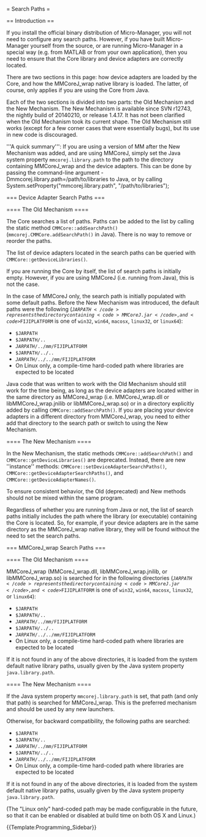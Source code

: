 = Search Paths =

== Introduction ==

If you install the official binary distribution of Micro-Manager, you will not need to configure any search paths. However, if you have built Micro-Manager yourself from the source, or are running Micro-Manager in a special way (e.g. from MATLAB or from your own application), then you need to ensure that the Core library and device adapters are correctly located. 

There are two sections in this page: how device adapters are loaded by the Core, and how the MMCoreJ_wrap native library is loaded. The latter, of course, only applies if you are using the Core from Java.

Each of the two sections is divided into two parts: the Old Mechanism and the New Mechanism. The New Mechanism is available since SVN r12743, the nightly build of 20140210, or release 1.4.17. It has not been clarified when the Old Mechanism took its current shape. The Old Mechanism still works (except for a few corner cases that were essentially bugs), but its use in new code is discouraged.

'''A quick summary''': If you are using a version of MM after the New Mechanism was added, and are using MMCoreJ, simply set the Java system property <code>mmcorej.library.path</code> to the path to the directory containing MMCoreJ_wrap and the device adapters. This can be done by passing the command-line argument
  -Dmmcorej.library.path=/path/to/libraries
to Java, or by calling
  System.setProperty("mmcorej.library.path", "/path/to/libraries");

=== Device Adapter Search Paths ===

==== The Old Mechanism ====

The Core searches a list of paths. Paths can be added to the list by calling the static method <code>CMMCore::addSearchPath()</code> (<code>mmcorej.CMMCore.addSearchPath()</code> in Java). There is no way to remove or reorder the paths.

The list of device adapters located in the search paths can be queried with <code>CMMCore::getDeviceLibraries()</code>.

If you are running the Core by itself, the list of search paths is initially empty. However, if you are using MMCoreJ (i.e. running from Java), this is not the case.

In the case of MMCoreJ only, the search path is initially populated with some default paths. Before the New Mechanism was introduced, the default paths were the following (<code>$JARPATH</code> represents the directory containing <code>MMCoreJ.jar</code>, and <code>$FIJIPLATFORM</code> is one of <code>win32</code>, <code>win64</code>, <code>macosx</code>, <code>linux32</code>, or <code>linux64</code>):

* <code>$JARPATH</code>
* <code>$JARPATH/..</code>
* <code>$JARPATH/../mm/$FIJIPLATFORM</code>
* <code>$JARPATH/../..</code>
* <code>$JARPATH/../../mm/$FIJIPLATFORM</code>
* On Linux only, a compile-time hard-coded path where libraries are expected to be located

Java code that was written to work with the Old Mechanism should still work for the time being, as long as the device adapters are located wither in the same directory as MMCoreJ_wrap (i.e. MMCoreJ_wrap.dll or libMMCoreJ_wrap.jnilib or libMMCoreJ_wrap.so) or in a directory explicitly added by calling <code>CMMCore::addSearchPath()</code>. If you are placing your device adapters in a different directory from MMCoreJ_wrap, you need to either add that directory to the search path or switch to using the New Mechanism.

==== The New Mechanism ====

In the New Mechanism, the static methods <code>CMMCore::addSearchPath()</code> and <code>CMMCore::getDeviceLibraries()</code> are deprecated. Instead, there are new ''instance'' methods: <code>CMMCore::setDeviceAdapterSearchPaths()</code>, <code>CMMCore::getDeviceAdapterSearchPaths()</code>, and <code>CMMCore::getDeviceAdapterNames()</code>.

To ensure consistent behavior, the Old (deprecated) and New methods should not be mixed within the same program.

Regardless of whether you are running from Java or not, the list of search paths initially includes the path where the library (or executable) containing the Core is located. So, for example, if your device adapters are in the same directory as the MMCoreJ_wrap native library, they will be found without the need to set the search paths.

=== MMCoreJ_wrap Search Paths ===

==== The Old Mechanism ====

MMCoreJ_wrap (MMCoreJ_wrap.dll, libMMCoreJ_wrap.jnilib, or libMMCoreJ_wrap.so) is searched for in the following directories (<code>$JARPATH</code> represents the directory containing <code>MMCoreJ.jar</code>, and <code>$FIJIPLATFORM</code> is one of <code>win32</code>, <code>win64</code>, <code>macosx</code>, <code>linux32</code>, or <code>linux64</code>):

* <code>$JARPATH</code>
* <code>$JARPATH/..</code>
* <code>$JARPATH/../mm/$FIJIPLATFORM</code>
* <code>$JARPATH/../..</code>
* <code>$JARPATH/../../mm/$FIJIPLATFORM</code>
* On Linux only, a compile-time hard-coded path where libraries are expected to be located

If it is not found in any of the above directories, it is loaded from the system default native library paths, usually given by the Java system property <code>java.library.path</code>.

==== The New Mechanism ====

If the Java system property <code>mmcorej.library.path</code> is set, that path (and only that path) is searched for MMCoreJ_wrap. This is the preferred mechanism and should be used by any new launchers.

Otherwise, for backward compatibility, the following paths are searched:

* <code>$JARPATH</code>
* <code>$JARPATH/..</code>
* <code>$JARPATH/../mm/$FIJIPLATFORM</code>
* <code>$JARPATH/../..</code>
* <code>$JARPATH/../../mm/$FIJIPLATFORM</code>
* On Linux only, a compile-time hard-coded path where libraries are expected to be located

If it is not found in any of the above directories, it is loaded from the system default native library paths, usually given by the Java system property <code>java.library.path</code>.

(The "Linux only" hard-coded path may be made configurable in the future, so that it can be enabled or disabled at build time on both OS X and Linux.)

{{Template:Programming_Sidebar}}
